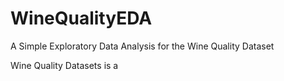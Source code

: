 # WineQualityEDA
A Simple Exploratory Data Analysis for the Wine Quality Dataset 

Wine Quality Datasets is a 
